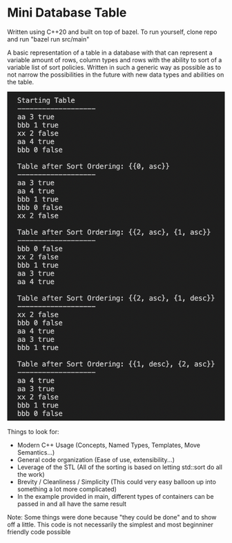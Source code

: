 # Mini Database Table
Written using C++20 and built on top of bazel. To run yourself, clone repo and run "bazel run src/main"

A basic representation of a table in a database with that can represent a variable amount of rows, column types and rows with the ability to sort of a variable list of sort policies. Written in such a generic way as possible as to not narrow the possibilities in the future with new data types and abilities on the table.

![My Image](assets/example_output.png)

Things to look for:
- Modern C++ Usage (Concepts, Named Types, Templates, Move Semantics...)
- General code organization (Ease of use, extensibility...)
- Leverage of the STL (All of the sorting is based on letting std::sort do all the work)
- Brevity / Cleanliness / Simplicity (This could very easy balloon up into something a lot more complicated)
- In the example provided in main, different types of containers can be passed in and all have the same result

Note: Some things were done because "they could be done" and to show off a little. This code is not necessarily the simplest and most beginniner friendly code possible
